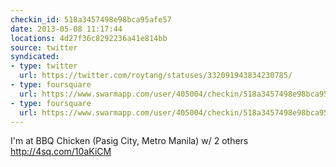 ```yaml
---
checkin_id: 518a3457498e98bca95afe57
date: 2013-05-08 11:17:44
locations: 4d27f36c8292236a41e814bb
source: twitter
syndicated:
- type: twitter
  url: https://twitter.com/roytang/statuses/332091943834230785/
- type: foursquare
  url: https://www.swarmapp.com/user/405004/checkin/518a3457498e98bca95afe57?s=TFDuz9mT1HLF2zl7C4Los0CZfwY&ref=tw
- type: foursquare
  url: https://www.swarmapp.com/user/405004/checkin/518a3457498e98bca95afe57?s=TFDuz9mT1HLF2zl7C4Los0CZfwY&ref=tw
---
```


I'm at BBQ Chicken (Pasig City, Metro Manila) w/ 2 others http://4sq.com/10aKiCM